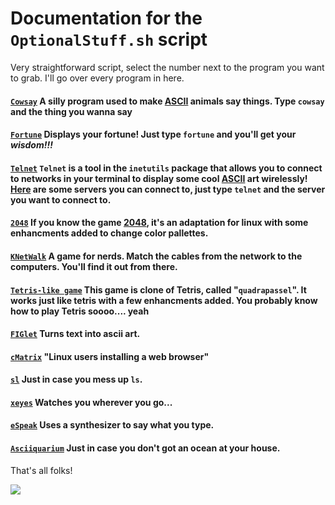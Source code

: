 # Documentation for the `OptionalStuff.sh` script

Very straightforward script, select the number next to the program you want to grab.
I'll go over every program in here.

#### [`Cowsay`](https://archlinux.org/packages/extra/any/cowsay/) A silly program used to make [ASCII](https://en.wikipedia.org/wiki/ASCII) animals say things. Type `cowsay` and the thing you wanna say
#### [`Fortune`](https://archlinux.org/packages/extra/x86_64/fortune-mod/) Displays your fortune! Just type `fortune` and you'll get your *wisdom!!!*
#### [`Telnet`](https://archlinux.org/packages/core/x86_64/inetutils/) `Telnet` is a tool in the `inetutils` package that allows you to connect to networks in your terminal to display some cool [ASCII](https://en.wikipedia.org/wiki/ASCII) art wirelessly! [Here](https://www.telnet.org/htm/places.htm) are some servers you can connect to, just type `telnet` and the server you want to connect to.
#### [`2048`](https://archlinux.org/packages/extra/x86_64/gnome-2048/) If you know the game [2048](https://en.wikipedia.org/wiki/2048_(video_game)), it's an adaptation for linux with some enhancments added to change color pallettes.
#### [`KNetWalk`](https://archlinux.org/packages/extra/x86_64/knetwalk/) A game for nerds. Match the cables from the network to the computers. You'll find it out from there.
#### [`Tetris-like game`](https://archlinux.org/packages/extra/x86_64/quadrapassel/) This game is clone of Tetris, called "`quadrapassel`". It works just like tetris with a few enhancments added. You probably know how to play Tetris soooo.... yeah
#### [`FIGlet`](http://www.figlet.org/) Turns text into ascii art.
#### [`cMatrix`](https://www.asty.org/cmatrix/) "Linux users installing a web browser"
#### [`sl`](https://github.com/eyJhb/sl) Just in case you mess up `ls`.
#### [`xeyes`](https://archlinux.org/packages/extra/x86_64/xorg-xeyes/) Watches you wherever you go...
#### [`eSpeak`](https://espeak.sourceforge.net/) Uses a synthesizer to say what you type.
#### [`Asciiquarium`](https://archlinux.org/packages/extra/any/asciiquarium/) Just in case you don't got an ocean at your house.

That's all folks!



<img src=https://raw.githubusercontent.com/strangetheproot/practical-shell-files/main/assets/IMG_8844.jpeg>
